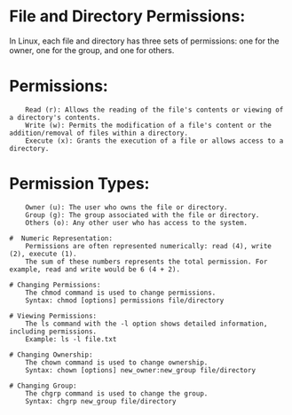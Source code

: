 # File and Directory Permissions:

In Linux, each file and directory has three sets of permissions: one for the owner, one for the group, and one for others.

  #  Permissions:
        Read (r): Allows the reading of the file's contents or viewing of a directory's contents.
        Write (w): Permits the modification of a file's content or the addition/removal of files within a directory.
        Execute (x): Grants the execution of a file or allows access to a directory.

   # Permission Types:
        Owner (u): The user who owns the file or directory.
        Group (g): The group associated with the file or directory.
        Others (o): Any other user who has access to the system.

    #  Numeric Representation:
        Permissions are often represented numerically: read (4), write (2), execute (1).
        The sum of these numbers represents the total permission. For example, read and write would be 6 (4 + 2).

    # Changing Permissions:
        The chmod command is used to change permissions.
        Syntax: chmod [options] permissions file/directory

    # Viewing Permissions:
        The ls command with the -l option shows detailed information, including permissions.
        Example: ls -l file.txt

    # Changing Ownership:
        The chown command is used to change ownership.
        Syntax: chown [options] new_owner:new_group file/directory

    # Changing Group:
        The chgrp command is used to change the group.
        Syntax: chgrp new_group file/directory

